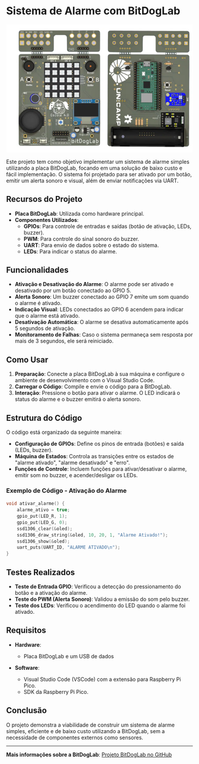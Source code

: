 # Sistema de Alarme com BitDogLab

![Diagrama do Sistema](https://github.com/fabiofonteles1/Embarcados/blob/main/docs/img/Captura%20de%20tela%202025-02-08%20221404.png)

Este projeto tem como objetivo implementar um sistema de alarme simples utilizando a placa BitDogLab, focando em uma solução de baixo custo e fácil implementação. O sistema foi projetado para ser ativado por um botão, emitir um alerta sonoro e visual, além de enviar notificações via UART.

## Recursos do Projeto

- **Placa BitDogLab**: Utilizada como hardware principal.
- **Componentes Utilizados**:
  - **GPIOs**: Para controle de entradas e saídas (botão de ativação, LEDs, buzzer).
  - **PWM**: Para controle do sinal sonoro do buzzer.
  - **UART**: Para envio de dados sobre o estado do sistema.
  - **LEDs**: Para indicar o status do alarme.

## Funcionalidades

- **Ativação e Desativação do Alarme**: O alarme pode ser ativado e desativado por um botão conectado ao GPIO 5.
- **Alerta Sonoro**: Um buzzer conectado ao GPIO 7 emite um som quando o alarme é ativado.
- **Indicação Visual**: LEDs conectados ao GPIO 6 acendem para indicar que o alarme está ativado.
- **Desativação Automática**: O alarme se desativa automaticamente após 5 segundos de ativação.
- **Monitoramento de Falhas**: Caso o sistema permaneça sem resposta por mais de 3 segundos, ele será reiniciado.

## Como Usar

1. **Preparação**: Conecte a placa BitDogLab à sua máquina e configure o ambiente de desenvolvimento com o Visual Studio Code.
2. **Carregar o Código**: Compile e envie o código para a BitDogLab.
3. **Interação**: Pressione o botão para ativar o alarme. O LED indicará o status do alarme e o buzzer emitirá o alerta sonoro.

## Estrutura do Código

O código está organizado da seguinte maneira:

- **Configuração de GPIOs**: Define os pinos de entrada (botões) e saída (LEDs, buzzer).
- **Máquina de Estados**: Controla as transições entre os estados de "alarme ativado", "alarme desativado" e "erro".
- **Funções de Controle**: Incluem funções para ativar/desativar o alarme, emitir som no buzzer, e acender/desligar os LEDs.

### Exemplo de Código - Ativação do Alarme

```c
void ativar_alarme() {
    alarme_ativo = true;
    gpio_put(LED_R, 1);
    gpio_put(LED_G, 0);
    ssd1306_clear(&oled);
    ssd1306_draw_string(&oled, 10, 20, 1, "Alarme Ativado!");
    ssd1306_show(&oled);
    uart_puts(UART_ID, "ALARME ATIVADO\n");
}
```

## Testes Realizados

- **Teste de Entrada GPIO**: Verificou a detecção do pressionamento do botão e a ativação do alarme.
- **Teste do PWM (Alerta Sonoro)**: Validou a emissão do som pelo buzzer.
- **Teste dos LEDs**: Verificou o acendimento do LED quando o alarme foi ativado.

## Requisitos

- **Hardware**:
  - Placa BitDogLab e um USB de dados
  
- **Software**:
  - Visual Studio Code (VSCode) com a extensão para Raspberry Pi Pico.
  - SDK da Raspberry Pi Pico.

## Conclusão

O projeto demonstra a viabilidade de construir um sistema de alarme simples, eficiente e de baixo custo utilizando a BitDogLab, sem a necessidade de componentes externos como sensores.

---

**Mais informações sobre a BitDogLab**: [Projeto BitDogLab no GitHub](https://github.com/Fruett/BitDogLab)

